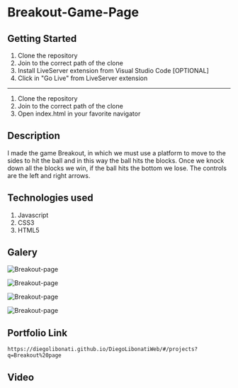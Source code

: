 # Breakout-Game-Page

## Getting Started

1. Clone the repository
2. Join to the correct path of the clone
3. Install LiveServer extension from Visual Studio Code [OPTIONAL]
4. Click in "Go Live" from LiveServer extension

---

1. Clone the repository
2. Join to the correct path of the clone
3. Open index.html in your favorite navigator

## Description

I made the game Breakout, in which we must use a platform to move to the sides to hit the ball and in this way the ball hits the blocks. Once we knock down all the blocks we win, if the ball hits the bottom we lose. The controls are the left and right arrows.

## Technologies used

1. Javascript
2. CSS3
3. HTML5

## Galery

![Breakout-page](https://raw.githubusercontent.com/DiegoLibonati/DiegoLibonatiWeb/main/data/projects/Javascript/Imagenes/breakout-0.jpg)

![Breakout-page](https://raw.githubusercontent.com/DiegoLibonati/DiegoLibonatiWeb/main/data/projects/Javascript/Imagenes/breakout-1.jpg)

![Breakout-page](https://raw.githubusercontent.com/DiegoLibonati/DiegoLibonatiWeb/main/data/projects/Javascript/Imagenes/breakout-2.jpg)

![Breakout-page](https://raw.githubusercontent.com/DiegoLibonati/DiegoLibonatiWeb/main/data/projects/Javascript/Imagenes/breakout-3.jpg)

## Portfolio Link

`https://diegolibonati.github.io/DiegoLibonatiWeb/#/projects?q=Breakout%20page`

## Video

